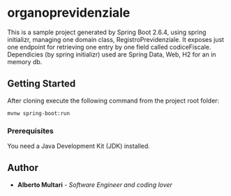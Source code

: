 # organoprevidenziale

This is a sample project generated by Spring Boot 2.6.4, using spring initializr,  managing one domain class, RegistroPrevidenziale. It exposes just one endpoint for retrieving one entry by one field called codiceFiscale.
Dependicies (by spring initializr) used are Spring Data, Web, H2 for an in memory db.


## Getting Started

After cloning execute the following command from the project root folder:

```
mvnw spring-boot:run
```

### Prerequisites

You need a Java Development Kit (JDK) installed.


## Author

* **Alberto Multari** - *Software Engineer and coding lover* 